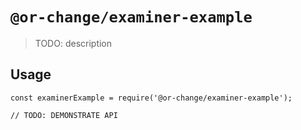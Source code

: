 # `@or-change/examiner-example`

> TODO: description

## Usage

```
const examinerExample = require('@or-change/examiner-example');

// TODO: DEMONSTRATE API
```
